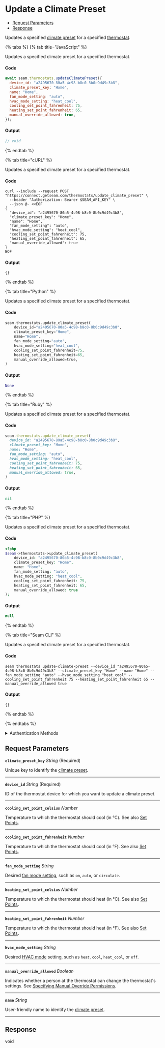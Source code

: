 # Update a Climate Preset

- [Request Parameters](#request-parameters)
- [Response](#response)

Updates a specified [climate preset](../../capability-guides/thermostats/creating-and-managing-climate-presets/README.md) for a specified [thermostat](https://docs.seam.co/latest/capability-guides/thermostats).


{% tabs %}
{% tab title="JavaScript" %}

Updates a specified climate preset for a specified thermostat.

#### Code

```javascript
await seam.thermostats.updateClimatePreset({
  device_id: "a2495670-80a5-4c98-b8c0-8b0c9d49c3b8",
  climate_preset_key: "Home",
  name: "Home",
  fan_mode_setting: "auto",
  hvac_mode_setting: "heat_cool",
  cooling_set_point_fahrenheit: 75,
  heating_set_point_fahrenheit: 65,
  manual_override_allowed: true,
});
```

#### Output

```javascript
// void
```
{% endtab %}

{% tab title="cURL" %}

Updates a specified climate preset for a specified thermostat.

#### Code

```curl
curl --include --request POST "https://connect.getseam.com/thermostats/update_climate_preset" \
  --header "Authorization: Bearer $SEAM_API_KEY" \
  --json @- <<EOF
{
  "device_id": "a2495670-80a5-4c98-b8c0-8b0c9d49c3b8",
  "climate_preset_key": "Home",
  "name": "Home",
  "fan_mode_setting": "auto",
  "hvac_mode_setting": "heat_cool",
  "cooling_set_point_fahrenheit": 75,
  "heating_set_point_fahrenheit": 65,
  "manual_override_allowed": true
}
EOF
```

#### Output

```curl
{}
```
{% endtab %}

{% tab title="Python" %}

Updates a specified climate preset for a specified thermostat.

#### Code

```python
seam.thermostats.update_climate_preset(
    device_id="a2495670-80a5-4c98-b8c0-8b0c9d49c3b8",
    climate_preset_key="Home",
    name="Home",
    fan_mode_setting="auto",
    hvac_mode_setting="heat_cool",
    cooling_set_point_fahrenheit=75,
    heating_set_point_fahrenheit=65,
    manual_override_allowed=true,
)
```

#### Output

```python
None
```
{% endtab %}

{% tab title="Ruby" %}

Updates a specified climate preset for a specified thermostat.

#### Code

```ruby
seam.thermostats.update_climate_preset(
  device_id: "a2495670-80a5-4c98-b8c0-8b0c9d49c3b8",
  climate_preset_key: "Home",
  name: "Home",
  fan_mode_setting: "auto",
  hvac_mode_setting: "heat_cool",
  cooling_set_point_fahrenheit: 75,
  heating_set_point_fahrenheit: 65,
  manual_override_allowed: true,
)
```

#### Output

```ruby
nil
```
{% endtab %}

{% tab title="PHP" %}

Updates a specified climate preset for a specified thermostat.

#### Code

```php
<?php
$seam->thermostats->update_climate_preset(
    device_id: "a2495670-80a5-4c98-b8c0-8b0c9d49c3b8",
    climate_preset_key: "Home",
    name: "Home",
    fan_mode_setting: "auto",
    hvac_mode_setting: "heat_cool",
    cooling_set_point_fahrenheit: 75,
    heating_set_point_fahrenheit: 65,
    manual_override_allowed: true
);
```

#### Output

```php
null
```
{% endtab %}

{% tab title="Seam CLI" %}

Updates a specified climate preset for a specified thermostat.

#### Code

```seam_cli
seam thermostats update-climate-preset --device_id "a2495670-80a5-4c98-b8c0-8b0c9d49c3b8" --climate_preset_key "Home" --name "Home" --fan_mode_setting "auto" --hvac_mode_setting "heat_cool" --cooling_set_point_fahrenheit 75 --heating_set_point_fahrenheit 65 --manual_override_allowed true
```

#### Output

```seam_cli
{}
```
{% endtab %}

{% endtabs %}


<details>

<summary>Authentication Methods</summary>

- API key
- Client session token
- Personal access token
  <br>Must also include the `seam-workspace` header in the request.

To learn more, see [Authentication](https://docs.seam.co/latest/api/authentication).
</details>

## Request Parameters

**`climate_preset_key`** *String* (Required)

Unique key to identify the [climate preset](../../capability-guides/thermostats/creating-and-managing-climate-presets/README.md).

---

**`device_id`** *String* (Required)

ID of the thermostat device for which you want to update a climate preset.

---

**`cooling_set_point_celsius`** *Number*

Temperature to which the thermostat should cool (in °C). See also [Set Points](../../capability-guides/thermostats/understanding-thermostat-concepts/set-points.md).

---

**`cooling_set_point_fahrenheit`** *Number*

Temperature to which the thermostat should cool (in °F). See also [Set Points](../../capability-guides/thermostats/understanding-thermostat-concepts/set-points.md).

---

**`fan_mode_setting`** *String*

Desired [fan mode setting](https://docs.seam.co/latest/capability-guides/thermostats/configure-current-climate-settings#fan-mode-settings), such as `on`, `auto`, or `circulate`.

---

**`heating_set_point_celsius`** *Number*

Temperature to which the thermostat should heat (in °C). See also [Set Points](../../capability-guides/thermostats/understanding-thermostat-concepts/set-points.md).

---

**`heating_set_point_fahrenheit`** *Number*

Temperature to which the thermostat should heat (in °F). See also [Set Points](../../capability-guides/thermostats/understanding-thermostat-concepts/set-points.md).

---

**`hvac_mode_setting`** *String*

Desired [HVAC mode](../../capability-guides/thermostats/understanding-thermostat-concepts/hvac-mode.md) setting, such as `heat`, `cool`, `heat_cool`, or `off`.

---

**`manual_override_allowed`** *Boolean*

Indicates whether a person at the thermostat can change the thermostat's settings. See [Specifying Manual Override Permissions](../../capability-guides/thermostats/creating-and-managing-thermostat-schedules.md#specifying-manual-override-permissions).

---

**`name`** *String*

User-friendly name to identify the [climate preset](../../capability-guides/thermostats/creating-and-managing-climate-presets/README.md).

---


## Response

void

